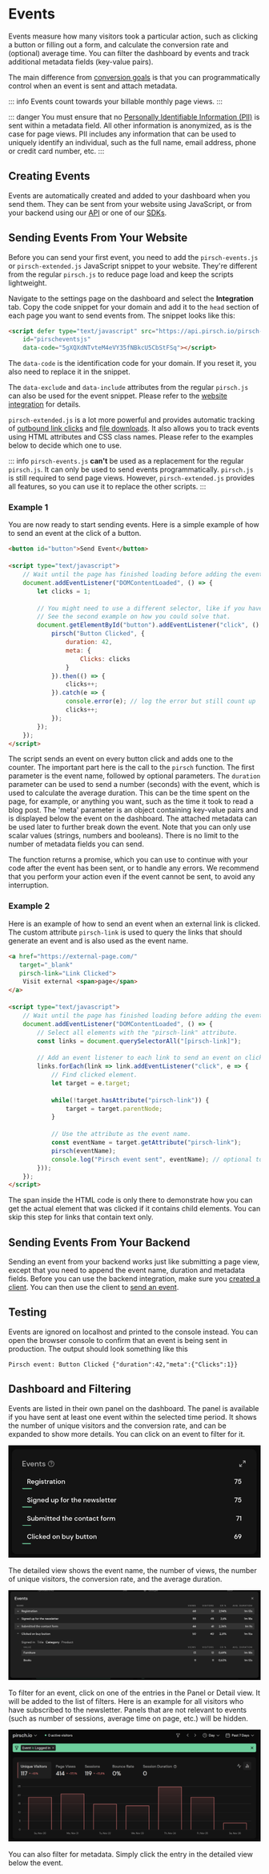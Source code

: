 # Events

Events measure how many visitors took a particular action, such as clicking a button or filling out a form, and calculate the conversion rate and (optional) average time. You can filter the dashboard by events and track additional metadata fields (key-value pairs).

The main difference from [conversion goals](/advanced/conversion-goals) is that you can programmatically control when an event is sent and attach metadata.

::: info
Events count towards your billable monthly page views.
:::

::: danger
You must ensure that no [Personally Identifiable Information (PII)](https://en.wikipedia.org/wiki/Personal_data) is sent within a metadata field. All other information is anonymized, as is the case for page views. PII includes any information that can be used to uniquely identify an individual, such as the full name, email address, phone or credit card number, etc.
:::

## Creating Events

Events are automatically created and added to your dashboard when you send them. They can be sent from your website using JavaScript, or from your backend using our [API](/api-sdks/api) or one of our [SDKs](/api-sdks/sdks).

## Sending Events From Your Website

Before you can send your first event, you need to add the `pirsch-events.js` or `pirsch-extended.js` JavaScript snippet to your website. They're different from the regular `pirsch.js` to reduce page load and keep the scripts lightweight.

Navigate to the settings page on the dashboard and select the **Integration** tab. Copy the code snippet for your domain and add it to the `head` section of each page you want to send events from. The snippet looks like this:

```HTML
<script defer type="text/javascript" src="https://api.pirsch.io/pirsch-events.js"
    id="pirscheventsjs"
    data-code="5gXQXdNTvteM4eVY35fNBkcU5CbStFSq"></script>
```

The `data-code` is the identification code for your domain. If you reset it, you also need to replace it in the snippet.

The `data-exclude` and `data-include` attributes from the regular `pirsch.js` can also be used for the event snippet. Please refer to the [website integration](/get-started/frontend-integration) for details.

`pirsch-extended.js` is a lot more powerful and provides automatic tracking of [outbound link clicks](/advanced/outbound-links) and [file downloads](/advanced/file-downloads). It also allows you to track events using HTML attributes and CSS class names. Please refer to the examples below to decide which one to use.

::: info
`pirsch-events.js` **can't** be used as a replacement for the regular `pirsch.js`. It can only be used to send events programmatically. `pirsch.js` is still required to send page views. However, `pirsch-extended.js` provides all features, so you can use it to replace the other scripts.
:::

### Example 1

You are now ready to start sending events. Here is a simple example of how to send an event at the click of a button.

```HTML
<button id="button">Send Event</button>

<script type="text/javascript">
    // Wait until the page has finished loading before adding the event listener.
    document.addEventListener("DOMContentLoaded", () => {
        let clicks = 1;

        // You might need to use a different selector, like if you have other elements in your button.
        // See the second example on how you could solve that.
        document.getElementById("button").addEventListener("click", () => {
            pirsch("Button Clicked", {
                duration: 42,
                meta: {
                    Clicks: clicks
                }
            }).then(() => {
                clicks++;
            }).catch(e => {
                console.error(e); // log the error but still count up
                clicks++;
            });
        });
    });
</script>
```

The script sends an event on every button click and adds one to the counter. The important part here is the call to the `pirsch` function. The first parameter is the event name, followed by optional parameters. The `duration` parameter can be used to send a number (seconds) with the event, which is used to calculate the average duration. This can be the time spent on the page, for example, or anything you want, such as the time it took to read a blog post. The 'meta' parameter is an object containing key-value pairs and is displayed below the event on the dashboard. The attached metadata can be used later to further break down the event. Note that you can only use scalar values (strings, numbers and booleans). There is no limit to the number of metadata fields you can send.

The function returns a promise, which you can use to continue with your code after the event has been sent, or to handle any errors. We recommend that you perform your action even if the event cannot be sent, to avoid any interruption.

### Example 2

Here is an example of how to send an event when an external link is clicked. The custom attribute `pirsch-link` is used to query the links that should generate an event and is also used as the event name.

```HTML
<a href="https://external-page.com/"
   target="_blank"
   pirsch-link="Link Clicked">
    Visit external <span>page</span>
</a>

<script type="text/javascript">
    // Wait until the page has finished loading before adding the event listener.
    document.addEventListener("DOMContentLoaded", () => {
        // Select all elements with the "pirsch-link" attribute.
        const links = document.querySelectorAll("[pirsch-link]");
        
        // Add an event listener to each link to send an event on click.
        links.forEach(link => link.addEventListener("click", e => {
            // Find clicked element.
            let target = e.target;

            while(!target.hasAttribute("pirsch-link")) {
                target = target.parentNode;
            }

            // Use the attribute as the event name.
            const eventName = target.getAttribute("pirsch-link");
            pirsch(eventName);
            console.log("Pirsch event sent", eventName); // optional to see if it is working
        }));
    });
</script>
```

The span inside the HTML code is only there to demonstrate how you can get the actual element that was clicked if it contains child elements. You can skip this step for links that contain text only.

## Sending Events From Your Backend

Sending an event from your backend works just like submitting a page view, except that you need to append the event name, duration and metadata fields. Before you can use the backend integration, make sure you [created a client](/get-started/backend-integration#create-a-client). You can then use the client to [send an event](/api-sdks/api#sending-an-event).

## Testing

Events are ignored on localhost and printed to the console instead. You can open the browser console to confirm that an event is being sent in production. The output should look something like this

```
Pirsch event: Button Clicked {"duration":42,"meta":{"Clicks":1}}
```

## Dashboard and Filtering

Events are listed in their own panel on the dashboard. The panel is available if you have sent at least one event within the selected time period. It shows the number of unique visitors and the conversion rate, and can be expanded to show more details. You can click on an event to filter for it.

![Events](../static/advanced/events.png)

The detailed view shows the event name, the number of views, the number of unique visitors, the conversion rate, and the average duration.

![Events](../static/advanced/events-metadata.png)

To filter for an event, click on one of the entries in the Panel or Detail view. It will be added to the list of filters. Here is an example for all visitors who have subscribed to the newsletter. Panels that are not relevant to events (such as number of sessions, average time on page, etc.) will be hidden.

![Events Filter](../static/advanced/events-filter.png)

You can also filter for metadata. Simply click the entry in the detailed view below the event.
